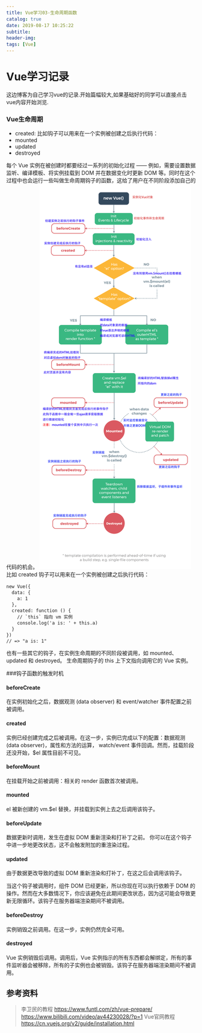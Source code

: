 ```yaml
---
title: Vue学习03-生命周期函数
catalog: true
date: 2019-08-17 10:25:22
subtitle:
header-img:
tags: [Vue]
---
```


# Vue学习记录
这边博客为自己学习vue的记录.开始篇幅较大,如果基础好的同学可以直接点击vue内容开始浏览.

### Vue生命周期 
- created: 比如钩子可以用来在一个实例被创建之后执行代码：
- mounted
- updated
- destroyed 

每个 Vue 实例在被创建时都要经过一系列的初始化过程 —— 例如，需要设置数据监听、编译模板、将实例挂载到 DOM 并在数据变化时更新 DOM 等。同时在这个过程中也会运行一些叫做生命周期钩子的函数，这给了用户在不同阶段添加自己的代码的机会。
![vueLifeLoop](Vue学习03-生命周期函数/vueLifeLoop.jpg)
比如 created 钩子可以用来在一个实例被创建之后执行代码：
~~~ vue
new Vue({
  data: {
    a: 1
  },
  created: function () {
    // `this` 指向 vm 实例
    console.log('a is: ' + this.a)
  }
})
// => "a is: 1"
~~~
也有一些其它的钩子，在实例生命周期的不同阶段被调用，如 mounted、updated 和 destroyed。
生命周期钩子的 this 上下文指向调用它的 Vue 实例。

###钩子函数的触发时机
#### beforeCreate
在实例初始化之后，数据观测 (data observer) 和 event/watcher 事件配置之前被调用。

#### created
实例已经创建完成之后被调用。在这一步，实例已完成以下的配置：数据观测 (data observer)，属性和方法的运算， watch/event 事件回调。然而，挂载阶段还没开始，$el 属性目前不可见。

#### beforeMount
在挂载开始之前被调用：相关的 render 函数首次被调用。

#### mounted
el 被新创建的 vm.$el 替换，并挂载到实例上去之后调用该钩子。

#### beforeUpdate
数据更新时调用，发生在虚拟 DOM 重新渲染和打补丁之前。 你可以在这个钩子中进一步地更改状态，这不会触发附加的重渲染过程。

#### updated
由于数据更改导致的虚拟 DOM 重新渲染和打补丁，在这之后会调用该钩子。

当这个钩子被调用时，组件 DOM 已经更新，所以你现在可以执行依赖于 DOM 的操作。然而在大多数情况下，你应该避免在此期间更改状态，因为这可能会导致更新无限循环。该钩子在服务器端渲染期间不被调用。

#### beforeDestroy
实例销毁之前调用。在这一步，实例仍然完全可用。

#### destroyed
Vue 实例销毁后调用。调用后，Vue 实例指示的所有东西都会解绑定，所有的事件监听器会被移除，所有的子实例也会被销毁。该钩子在服务器端渲染期间不被调用。

## 参考资料

> 李卫民的教程
> https://www.funtl.com/zh/vue-prepare/
> https://www.bilibili.com/video/av44230028/?p=1
> Vue官网教程
> https://cn.vuejs.org/v2/guide/installation.html
